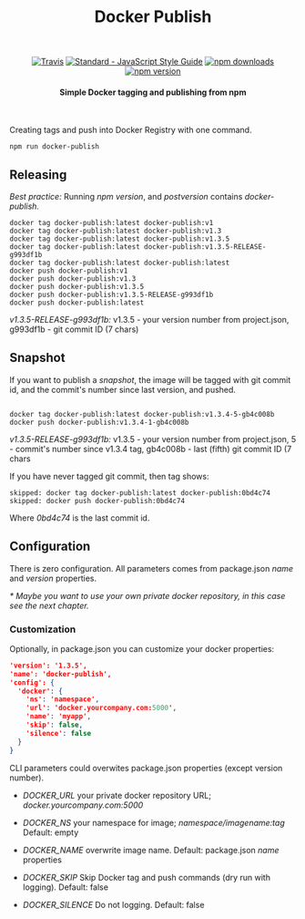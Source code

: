 <h1 align="center">
  Docker Publish
  <br>
  <br>
</h1>

<p align="center">
  <a href="https://travis-ci.org/feross/standard"><img src="https://img.shields.io/travis/feross/standard/master.svg" alt="Travis"></a>
  <a href="http://standardjs.com"><img src="https://img.shields.io/badge/code_style-standard-brightgreen.svg" alt="Standard - JavaScript Style Guide"></a>
  <a href="https://www.npmjs.com/package/standard"><img src="https://img.shields.io/npm/dm/standard.svg" alt="npm downloads"></a>
  <a href="https://www.npmjs.com/package/standard"><img src="https://img.shields.io/npm/v/standard.svg" alt="npm version"></a>
</p>

<h4 align="center">Simple Docker tagging and publishing from npm</h4>

<br>

Creating tags and push into Docker Registry with one command.

```
npm run docker-publish
```

## Releasing

*Best practice:* Running _npm version_, and _postversion_ contains _docker-publish._

```
docker tag docker-publish:latest docker-publish:v1
docker tag docker-publish:latest docker-publish:v1.3
docker tag docker-publish:latest docker-publish:v1.3.5
docker tag docker-publish:latest docker-publish:v1.3.5-RELEASE-g993df1b
docker tag docker-publish:latest docker-publish:latest
docker push docker-publish:v1
docker push docker-publish:v1.3
docker push docker-publish:v1.3.5
docker push docker-publish:v1.3.5-RELEASE-g993df1b
docker push docker-publish:latest
```

*v1.3.5-RELEASE-g993df1b:* v1.3.5 - your version number from project.json, g993df1b - git commit ID (7 chars)

## Snapshot

If you want to publish a _snapshot_, the image will be tagged with git commit id, and the commit's number since last version, and pushed.
```

docker tag docker-publish:latest docker-publish:v1.3.4-5-gb4c008b
docker push docker-publish:v1.3.4-1-gb4c008b

```

*v1.3.5-RELEASE-g993df1b:* v1.3.5 - your version number from project.json, 5 - commit's number since v1.3.4 tag, gb4c008b - last (fifth) git commit ID (7 chars

If you have never tagged git commit, then tag shows:

```
skipped: docker tag docker-publish:latest docker-publish:0bd4c74
skipped: docker push docker-publish:0bd4c74
```

Where _0bd4c74_ is the last commit id.

## Configuration

There is zero configuration. All parameters comes from package.json *name* and *version* properties.

_* Maybe you want to use your own private docker repository, in this case see the next chapter._

### Customization

Optionally, in package.json you can customize your docker properties:

```json
'version': '1.3.5',
'name': 'docker-publish',
'config': {
  'docker': {
    'ns': 'namespace',
    'url': 'docker.yourcompany.com:5000',
    'name': 'myapp',
    'skip': false,
    'silence': false
  }
}
```

CLI parameters could overwites package.json properties (except version number).

- *DOCKER_URL* your private docker repository URL; _docker.yourcompany.com:5000_

- *DOCKER_NS* your namespace for image; _namespace/imagename:tag_ Default: empty

- *DOCKER_NAME* overwrite image name. Default: package.json _name_ properties

- *DOCKER_SKIP* Skip Docker tag and push commands (dry run with logging). Default: false

- *DOCKER_SILENCE* Do not logging. Default: false
